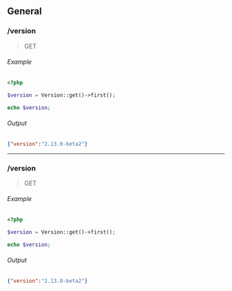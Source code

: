 ## General

### /version

> GET


###### Example
```php
<?php

$version = Version::get()->first();

echo $version;
```

###### Output
```json
{"version":"2.13.0-beta2"}
```

---

### /version
> GET

###### Example
```php
<?php

$version = Version::get()->first();

echo $version;
```

###### Output
```json
{"version":"2.13.0-beta2"}
```
